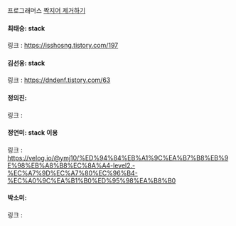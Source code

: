 프로그래머스 [짝지어 제거하기](https://school.programmers.co.kr/learn/courses/30/lessons/12973)<br>

#### 최태승: stack
링크 : https://isshosng.tistory.com/197

#### 김선웅: stack
링크 : https://dndenf.tistory.com/63

#### 정의진: 
링크 : 

#### 정연미: stack 이용
링크 : https://velog.io/@ymj10/%ED%94%84%EB%A1%9C%EA%B7%B8%EB%9E%98%EB%A8%B8%EC%8A%A4-level2.-%EC%A7%9D%EC%A7%80%EC%96%B4-%EC%A0%9C%EA%B1%B0%ED%95%98%EA%B8%B0

#### 박소미: 
링크 : 
